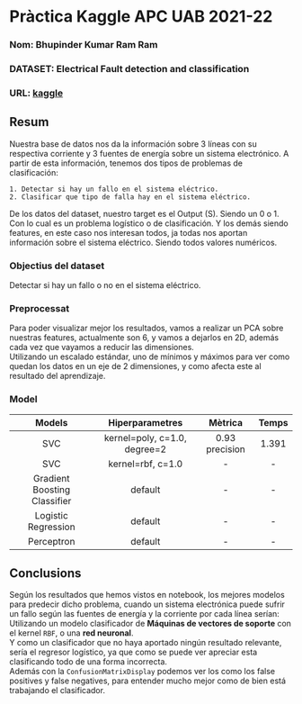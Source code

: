 # Pràctica Kaggle APC UAB 2021-22
### Nom: Bhupinder Kumar Ram Ram 
### DATASET: Electrical Fault detection and classification
### URL: [kaggle](https://www.kaggle.com/esathyaprakash/electrical-fault-detection-and-classification)
## Resum
Nuestra base de datos nos da la información sobre 3 líneas con su respectiva corriente y 3 fuentes de energía sobre un sistema electrónico. A partir de esta información, tenemos dos tipos de problemas de clasificación: <br>

    1. Detectar si hay un fallo en el sistema eléctrico.
    2. Clasificar que tipo de falla hay en el sistema eléctrico.
De los datos del dataset, nuestro target es el Output (S).
Siendo un 0 o 1. Con lo cual es un problema logístico o de clasificación.
Y los demás siendo features, en este caso nos interesan todos, ja todas nos aportan información sobre el sistema eléctrico.
Siendo todos valores numéricos.

### Objectius del dataset
Detectar si hay un fallo o no en el sistema eléctrico.

### Preprocessat
Para poder visualizar mejor los resultados, vamos a realizar un PCA sobre nuestras features, actualmente son 6, y vamos a dejarlos en 2D, además cada vez que vayamos a reducir las dimensiones.<br>
Utilizando un escalado estándar, uno de mínimos y máximos para ver como quedan los datos en un eje de 2 dimensiones, y como afecta este al resultado del aprendizaje.
### Model

| Models | Hiperparametres | Mètrica | Temps | 
| :---: | :---: | :---: | :---: |
| SVC | kernel=poly, c=1.0, degree=2 |  0.93 precision | 1.391 |
| SVC | kernel=rbf, c=1.0 | - | - |
| Gradient Boosting Classifier | default | - | - |
| Logistic Regression | default | - | - |
| Perceptron | default | - | - |

## Conclusions
Según los resultados que hemos vistos en notebook, los mejores modelos para predecir dicho problema, cuando un sistema electrónica puede sufrir un fallo según las fuentes de energía y la corriente por cada línea serían:<br> 
Utilizando un modelo clasificador de <b>Máquinas de vectores de soporte</b> con el kernel `RBF`, o una <b>red neuronal</b>. <br>
Y como un clasificador que no haya aportado ningún resultado relevante, sería el regresor logístico, ya que como se puede ver apreciar esta clasificando todo de una forma incorrecta. <br>
Además con la `ConfusionMatrixDisplay` podemos ver los como los false positives y false negatives, para entender mucho mejor como de bien está trabajando el clasificador.

